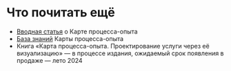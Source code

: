 # Что почитать ещё

* [Вводная статья](https://ashapiro.ru/articles/xpm) о Карте процесса-опыта
* [База знаний](https://github.com/Byndyusoft/xp-mapping) Карты процесса-опыта
* Книга «Карта процесса-опыта. Проектирование услуги через её визуализацию» — в процессе издания, ожидаемый срок появления в продаже — лето 2024
